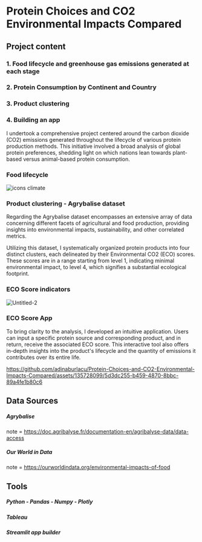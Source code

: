 # Protein Choices and CO2 Environmental Impacts Compared
## Project content
### 1. Food lifecycle and greenhouse gas emissions generated at each stage
### 2. Protein Consumption by Continent and Country
### 3. Product clustering
### 4. Building an app

I undertook a comprehensive project centered around the carbon dioxide (CO2) emissions generated throughout the lifecycle of various protein production methods. This initiative involved a broad analysis of global protein preferences, shedding light on which nations lean towards plant-based versus animal-based protein consumption. 


### Food lifecycle 
![icons climate](https://github.com/adinaburlacu/Protein-Choices-and-CO2-Environmental-Impacts-Compared/assets/135728099/5ffce161-4edc-4752-8b60-4d84136bb331)



### Product clustering - Agrybalise dataset 

Regarding the Agrybalise dataset encompasses an extensive array of data concerning different facets of agricultural and food production, providing insights into environmental impacts, sustainability, and other correlated metrics. 


Utilizing this dataset, I systematically organized protein products into four distinct clusters, each delineated by their Environmental CO2 (ECO) scores. These scores are in a range starting from level 1, indicating minimal environmental impact, to level 4, which signifies a substantial ecological footprint.



### ECO Score indicators
![Untitled-2](https://github.com/adinaburlacu/Protein-Choices-and-CO2-Environmental-Impacts-Compared/assets/135728099/f802f214-4964-47d6-a30a-eafe254da4ed)


### ECO Score App
To bring clarity to the analysis, I developed an intuitive application. Users can input a specific protein source and corresponding product, and in return, receive the associated ECO score. This interactive tool also offers in-depth insights into the product's lifecycle and the quantity of emissions it contributes over its entire life.





https://github.com/adinaburlacu/Protein-Choices-and-CO2-Environmental-Impacts-Compared/assets/135728099/5d3dc255-b459-4870-8bbc-89a4fe1b80c6



## Data Sources
##### Agrybalise
note = https://doc.agribalyse.fr/documentation-en/agribalyse-data/data-access
##### Our World in Data
note = https://ourworldindata.org/environmental-impacts-of-food


## Tools
##### Python - Pandas - Numpy - Plotly 
##### Tableau
##### Streamlit app builder 

